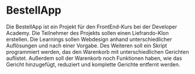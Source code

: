 ﻿# BestellApp
Die BestellApp ist ein Projekt für den FrontEnd-Kurs bei der Developer Academy. Die Teilnehmer des Projekts sollen einen Liefrando-Klon erstellen. Die Learnings sollen Webdesign anhand unterschiedlicher Auflösungen und nach einer Vorgabe. Des Weiteren soll ein Skript programmiert werden, das den Warenkorb mit unterschiedlichen Gerichten auflistet. Außerdem soll der Warenkorb noch Funktionen haben, wie das Gericht hinzugefügt, reduziert und komplette Gerichte entfernt werden.

